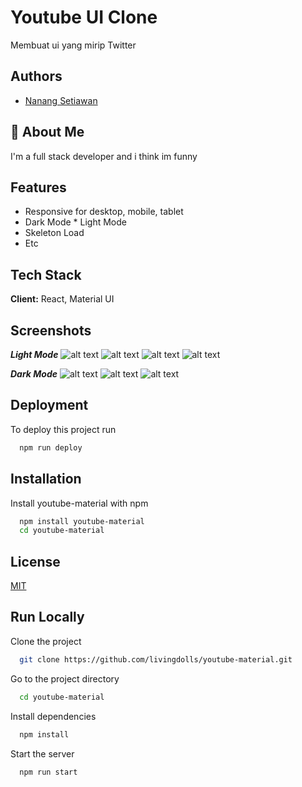 
# Youtube UI Clone
Membuat ui yang mirip Twitter




## Authors

- [Nanang Setiawan](https://github.com/livingdolls/)


## 🚀 About Me
I'm a full stack developer and i think im funny


## Features

- Responsive for desktop, mobile, tablet
- Dark Mode * Light Mode
- Skeleton Load
- Etc

## Tech Stack

**Client:** React, Material UI


## Screenshots

**_Light Mode_**
![alt text](https://raw.githubusercontent.com/livingdolls/youtube-material/main/src/img/Screenshoot/Light%20large.png)
![alt text](https://raw.githubusercontent.com/livingdolls/youtube-material/main/src/img/Screenshoot/Light%20med.png)
![alt text](https://raw.githubusercontent.com/livingdolls/youtube-material/main/src/img/Screenshoot/Light%20Nav.png)
![alt text](https://raw.githubusercontent.com/livingdolls/youtube-material/main/src/img/Screenshoot/Light%20Mobile.png)

**_Dark Mode_**
![alt text](https://raw.githubusercontent.com/livingdolls/youtube-material/main/src/img/Screenshoot/Dark%20Large.png)
![alt text](https://raw.githubusercontent.com/livingdolls/youtube-material/main/src/img/Screenshoot/Dark%20Med.png)
![alt text](https://raw.githubusercontent.com/livingdolls/youtube-material/main/src/img/Screenshoot/Dark%20Mob.png)

## Deployment

To deploy this project run

```bash
  npm run deploy
```


## Installation

Install youtube-material with npm

```bash
  npm install youtube-material
  cd youtube-material
```
    
## License

[MIT](https://choosealicense.com/licenses/mit/)


## Run Locally

Clone the project

```bash
  git clone https://github.com/livingdolls/youtube-material.git
```

Go to the project directory

```bash
  cd youtube-material
```

Install dependencies

```bash
  npm install
```

Start the server

```bash
  npm run start
```
